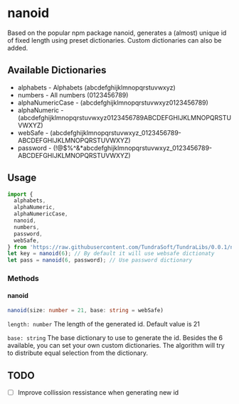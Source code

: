 # nanoid

Based on the popular npm package nanoid, generates a (almost) unique id of fixed
length using preset dictionaries. Custom dictionaries can also be added.

## Available Dictionaries

- alphabets - Alphabets (abcdefghijklmnopqrstuvwxyz)
- numbers - All numbers (0123456789)
- alphaNumericCase - (abcdefghijklmnopqrstuvwxyz0123456789)
- alphaNumeric -
  (abcdefghijklmnopqrstuvwxyz0123456789ABCDEFGHIJKLMNOPQRSTUVWXYZ)
- webSafe - (abcdefghijklmnopqrstuvwxyz_0123456789-ABCDEFGHIJKLMNOPQRSTUVWXYZ)
- password -
  (!@$%^&*abcdefghijklmnopqrstuvwxyz_0123456789-ABCDEFGHIJKLMNOPQRSTUVWXYZ)

## Usage

```ts
import {
  alphabets,
  alphaNumeric,
  alphaNumericCase,
  nanoid,
  numbers,
  password,
  webSafe,
} from 'https://raw.githubusercontent.com/TundraSoft/TundraLibs/0.0.1/nanoid/mod.ts';
let key = nanoid(6); // By default it will use websafe dictionaty
let pass = nanoid(6, password); // Use password dictionary
```

### Methods

#### nanoid

```ts
nanoid(size: number = 21, base: string = webSafe)
```

`length: number` The length of the generated id. Default value is 21

`base: string` The base dictionary to use to generate the id. Besides the 6
available, you can set your own custom dictionaries. The algorithm will try to
distribute equal selection from the dictionary.

## TODO

- [ ] Improve collission ressistance when generating new id
